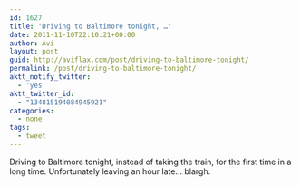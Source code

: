 ```yaml
---
id: 1627
title: 'Driving to Baltimore tonight, …'
date: 2011-11-10T22:10:21+00:00
author: Avi
layout: post
guid: http://aviflax.com/post/driving-to-baltimore-tonight/
permalink: /post/driving-to-baltimore-tonight/
aktt_notify_twitter:
  - 'yes'
aktt_twitter_id:
  - "134815194084945921"
categories:
  - none
tags:
  - tweet
---
```

Driving to Baltimore tonight, instead of taking the train, for the first time in a long time. Unfortunately leaving an hour late… blargh.